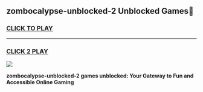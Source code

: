 
## zombocalypse-unblocked-2 Unblocked Games👋
<h3>
<a href="https://news.freeplayer.one?title=zombocalypse-unblocked-2&ref=16F">CLICK TO PLAY</a></h3>
<hr>

<h3>
<a href="https://news.freeplayer.one?title=zombocalypse-unblocked-2&ref=16F">CLICK 2 PLAY</a>
  
</h3>

<a href="https://news.freeplayer.one?title=zombocalypse-unblocked-2&ref=16F/"><img src="https://clearcache.store/games.png"></a>


**zombocalypse-unblocked-2 games unblocked: Your Gateway to Fun and Accessible Online Gaming**
